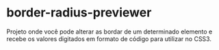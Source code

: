 # border-radius-previewer
Projeto onde você pode alterar as bordar de um determinado elemento e recebe os valores digitados em formato de código para utilizar no CSS3.
